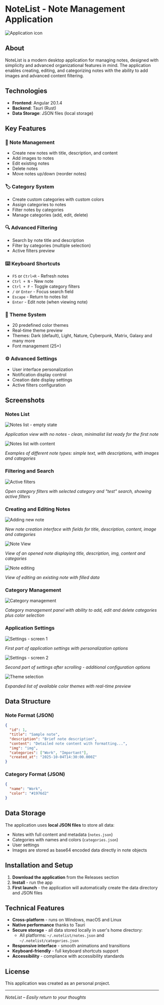 # NoteList - Note Management Application

![Application icon](icon.png)

## About

NoteList is a modern desktop application for managing notes, designed with simplicity and advanced organizational features in mind. The application enables creating, editing, and categorizing notes with the ability to add images and advanced content filtering.

## Technologies

- **Frontend**: Angular 20.1.4
- **Backend**: Tauri (Rust)
- **Data Storage**: JSON files (local storage)

## Key Features

### 📝 Note Management
- Create new notes with title, description, and content
- Add images to notes
- Edit existing notes
- Delete notes
- Move notes up/down (reorder notes)

### 🏷️ Category System
- Create custom categories with custom colors
- Assign categories to notes
- Filter notes by categories
- Manage categories (add, edit, delete)

### 🔍 Advanced Filtering
- Search by note title and description
- Filter by categories (multiple selection)
- Active filters preview

### ⌨️ Keyboard Shortcuts
- `F5` or `Ctrl+R` - Refresh notes
- `Ctrl + N` - New note
- `Ctrl + F` - Toggle category filters
- `/` or `Enter` - Focus search field
- `Escape` - Return to notes list
- `Enter` - Edit note (when viewing note)

### 🎨 Theme System
- 20 predefined color themes
- Real-time theme preview
- Themes: Dark (default), Light, Nature, Cyberpunk, Matrix, Galaxy and many more
- Font management (25+)

### ⚙️ Advanced Settings
- User interface personalization
- Notification display control
- Creation date display settings
- Active filters configuration

## Screenshots

### Notes List
![Notes list - empty state](README_img/notes_default.png)

*Application view with no notes - clean, minimalist list ready for the first note*

![Notes list with content](README_img/notes.png)

*Examples of different note types: simple text, with descriptions, with images and categories*

### Filtering and Search
![Active filters](README_img/notes_filters.png)

*Open category filters with selected category and "test" search, showing active filters*

### Creating and Editing Notes
![Adding new note](README_img/add_note.png)

*New note creation interface with fields for title, description, content, image and categories*

![Note View](README_img/note.png)

*View of an opened note displaying title, description, img, content and categories*

![Note editing](README_img/note_edit.png)

*View of editing an existing note with filled data*

### Category Management
![Category management](README_img/manage_categories.png)

*Category management panel with ability to add, edit and delete categories plus color selection*

### Application Settings
![Settings - screen 1](README_img/settings0.png)

*First part of application settings with personalization options*

![Settings - screen 2](README_img/settings1.png)

*Second part of settings after scrolling - additional configuration options*

![Theme selection](README_img/themes.png)

*Expanded list of available color themes with real-time preview*

## Data Structure

### Note Format (JSON)
```json
{
  "id": 1,
  "title": "Sample note",
  "description": "Brief note description",
  "content": "Detailed note content with formatting...",
  "img": "img",
  "categories": ["Work", "Important"],
  "created_at": "2025-10-04T14:30:00.000Z"
}
```

### Category Format (JSON)
```json
{
  "name": "Work",
  "color": "#1976d2"
}
```

## Data Storage

The application uses **local JSON files** to store all data:
- Notes with full content and metadata (`notes.json`)
- Categories with names and colors (`categories.json`)
- User settings
- Images are stored as base64 encoded data directly in note objects

## Installation and Setup

1. **Download the application** from the Releases section
2. **Install** - run the app
3. **First launch** - the application will automatically create the data directory and JSON files

## Technical Features

- **Cross-platform** - runs on Windows, macOS and Linux
- **Native performance** thanks to Tauri
- **Secure storage** - all data stored locally in user's home directory:
  - All platforms: `~/.notelist/notes.json` and `~/.notelist/categories.json`
- **Responsive interface** - smooth animations and transitions
- **Keyboard-friendly** - full keyboard shortcuts support
- **Accessibility** - compliance with accessibility standards

## License

This application was created as an personal project.

---

*NoteList – Easily return to your thoughts*